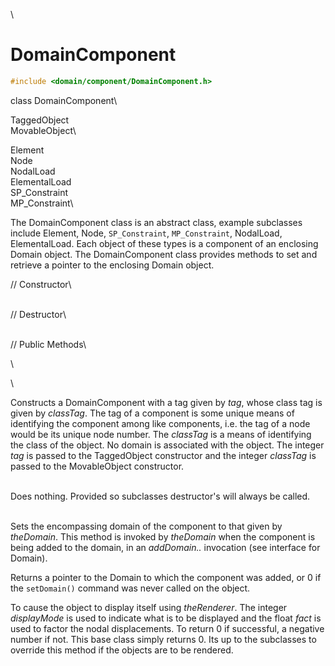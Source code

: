 \
# DomainComponent 

```cpp
#include <domain/component/DomainComponent.h>
```

class DomainComponent\

TaggedObject\
MovableObject\

Element\
Node\
NodalLoad\
ElementalLoad\
SP_Constraint\
MP_Constraint\

The DomainComponent class is an abstract class, example subclasses
include Element, Node, `SP_Constraint`, `MP_Constraint`, NodalLoad,
ElementalLoad. Each object of these types is a component of an enclosing
Domain object. The DomainComponent class provides methods to set and
retrieve a pointer to the enclosing Domain object.

// Constructor\

\
// Destructor\

\
// Public Methods\

\

\

Constructs a DomainComponent with a tag given by *tag*, whose class tag
is given by *classTag*. The tag of a component is some unique means of
identifying the component among like components, i.e. the tag of a node
would be its unique node number. The *classTag* is a means of
identifying the class of the object. No domain is associated with the
object. The integer *tag* is passed to the TaggedObject constructor and
the integer *classTag* is passed to the MovableObject constructor.

\
Does nothing. Provided so subclasses destructor's will always be
called.

\
Sets the encompassing domain of the component to that given by
*theDomain*. This method is invoked by *theDomain* when the component is
being added to the domain, in an *addDomain..* invocation (see interface
for Domain).

Returns a pointer to the Domain to which the component was added, or $0$
if the `setDomain()` command was never called on the object.

To cause the object to display itself using *theRenderer*. The integer
*displayMode* is used to indicate what is to be displayed and the float
*fact* is used to factor the nodal displacements. To return $0$ if
successful, a negative number if not. This base class simply returns
$0$. Its up to the subclasses to override this method if the objects are
to be rendered.
